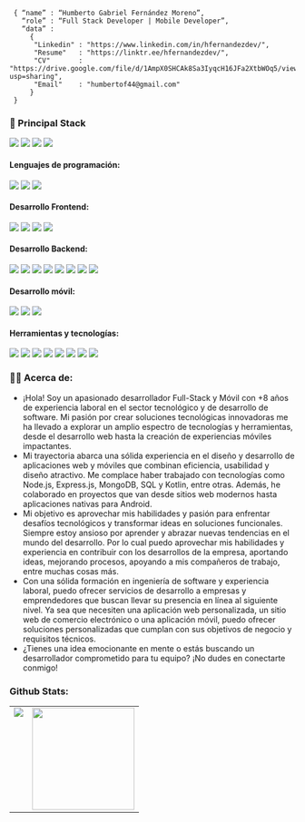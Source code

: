 <!--div style="text-align:center"><img src="./img/welcome.png" alt="background" style="width:70%; margin-left:auto; margin-right:auto; display: block; width:300px"/></div-->

```shell
 { “name” : “Humberto Gabriel Fernández Moreno”,
   “role” : “Full Stack Developer | Mobile Developer”,
   “data” : 
     { 
      "Linkedin" : "https://www.linkedin.com/in/hfernandezdev/",
      "Resume"   : "https://linktr.ee/hfernandezdev/",
      "CV"       : "https://drive.google.com/file/d/1AmpX0SHCAk8Sa3IyqcH16JFa2XtbWOq5/view?usp=sharing",
      "Email"    : "humbertof44@gmail.com"
     }
 }
```

<h3>
  🚀 Principal Stack
</h3> 
<p>
  <img src="https://img.shields.io/badge/MongoDB-white?style=for-the-badge&logo=mongodb&logoColor=4EA94B">
  <img src="https://img.shields.io/badge/Express.js-000000?style=for-the-badge&logo=express&logoColor=white">
  <img src="https://img.shields.io/badge/Angular-DD0031?style=for-the-badge&logo=angular&logoColor=white">
  <img src="https://img.shields.io/badge/Node.js-339933?style=for-the-badge&logo=nodedotjs&logoColor=white">
</p>
  
<h4>Lenguajes de programación:</h4>
<p>
  <img src="https://img.shields.io/badge/JavaScript-F7DF1E?style=for-the-badge&logo=javascript&logoColor=black">
  <img src="https://img.shields.io/badge/typescript-%23007ACC.svg?style=for-the-badge&logo=typescript&logoColor=white">
  <img src="https://img.shields.io/badge/Kotlin-0095D5?style=for-the-badge&logo=kotlin&logoColor=white">
</p>
<h4>Desarrollo Frontend:</h4>
<p>
  <img src="https://img.shields.io/badge/HTML5-E34F26?style=for-the-badge&logo=html5&logoColor=white">
  <img src="https://img.shields.io/badge/CSS3-1572B6?style=for-the-badge&logo=css3&logoColor=white">
  <img src="https://img.shields.io/badge/Angular-DD0031?style=for-the-badge&logo=angular&logoColor=white">
  <img src="https://img.shields.io/badge/React-20232A?style=for-the-badge&logo=react&logoColor=61DAFB">
</p>
<h4>Desarrollo Backend:</h4>
<p>
  <img src="https://img.shields.io/badge/Node.js-339933?style=for-the-badge&logo=nodedotjs&logoColor=white">
  <img src="https://img.shields.io/badge/Express.js-000000?style=for-the-badge&logo=express&logoColor=white">
  <img src="https://img.shields.io/badge/nestjs-%23E0234E.svg?style=for-the-badge&logo=nestjs&logoColor=white">
  <img src="https://img.shields.io/badge/Mongoose-00C58E?style=for-the-badge">
  <img src="https://img.shields.io/badge/MongoDB-white?style=for-the-badge&logo=mongodb&logoColor=4EA94B">
  <img src="https://img.shields.io/badge/Sequelize-52B0E7?style=for-the-badge&logo=Sequelize&logoColor=white">
  <img src="https://img.shields.io/badge/MySQL-005C84?style=for-the-badge&logo=mysql&logoColor=white">
  <img src="https://img.shields.io/badge/postgres-%23316192.svg?style=for-the-badge&logo=postgresql&logoColor=white">
</p>
<h4>Desarrollo móvil:</h4>
<p>
  <img src="https://img.shields.io/badge/Android-3DDC84?style=for-the-badge&logo=android&logoColor=white">
  <!-- <img src="https://img.shields.io/badge/Android_Studio-3DDC84?style=for-the-badge&logo=android-studio&logoColor=white"> -->
  <img src="https://img.shields.io/badge/Ionic-%233880FF.svg?style=for-the-badge&logo=Ionic&logoColor=white">
  <img src="https://img.shields.io/badge/react_native-%2320232a.svg?style=for-the-badge&logo=react&logoColor=%2361DAFB">
</p>
<h4>Herramientas y tecnologías:</h4>
<p>
  <img src="https://img.shields.io/badge/Git-F05032?style=for-the-badge&logo=git&logoColor=white">
  <img src="https://img.shields.io/badge/GitHub-100000?style=for-the-badge&logo=github&logoColor=white">
  <img src="https://img.shields.io/badge/Linux-FCC624?style=for-the-badge&logo=linux&logoColor=black">
  <img src="https://img.shields.io/badge/Notion-000000?style=for-the-badge&logo=notion&logoColor=white">
  <img src="https://img.shields.io/badge/Postman-FF6C37?style=for-the-badge&logo=Postman&logoColor=white">
  <img src="https://img.shields.io/badge/-Swagger-%23Clojure?style=for-the-badge&logo=swagger&logoColor=white">
  <img src="https://img.shields.io/badge/firebase-%23039BE5.svg?style=for-the-badge&logo=firebase">
  <img src="https://img.shields.io/badge/WordPress-%23117AC9.svg?style=for-the-badge&logo=WordPress&logoColor=white">
</p>

<!--
### 👨‍🎓 Profession:
- Systems Engineer trained at Universidad Nacional Experimental Politécnica "Antonio José de Sucre" (Caracas, Venezuela).
-->

### 🧑‍💻 Acerca de:
- ¡Hola! Soy un apasionado desarrollador Full-Stack y Móvil con +8 años de experiencia laboral en el sector tecnológico y de desarrollo de software. Mi pasión por crear soluciones tecnológicas innovadoras me ha llevado a explorar un amplio espectro de tecnologías y herramientas, desde el desarrollo web hasta la creación de experiencias móviles impactantes.
- Mi trayectoria abarca una sólida experiencia en el diseño y desarrollo de aplicaciones web y móviles que combinan eficiencia, usabilidad y diseño atractivo. Me complace haber trabajado con tecnologías como Node.js, Express.js, MongoDB, SQL y Kotlin, entre otras. Además, he colaborado en proyectos que van desde sitios web modernos hasta aplicaciones nativas para Android.
- Mi objetivo es aprovechar mis habilidades y pasión para enfrentar desafíos tecnológicos y transformar ideas en soluciones funcionales. Siempre estoy ansioso por aprender y abrazar nuevas tendencias en el mundo del desarrollo. Por lo cual puedo aprovechar mis habilidades y experiencia en contribuir con los desarrollos de la empresa, aportando ideas, mejorando procesos, apoyando a mis compañeros de trabajo, entre muchas cosas más.
- Con una sólida formación en ingeniería de software y experiencia laboral, puedo ofrecer servicios de desarrollo a empresas y emprendedores que buscan llevar su presencia en línea al siguiente nivel. Ya sea que necesiten una aplicación web personalizada, un sitio web de comercio electrónico o una aplicación móvil, puedo ofrecer soluciones personalizadas que cumplan con sus objetivos de negocio y requisitos técnicos.
- ¿Tienes una idea emocionante en mente o estás buscando un desarrollador comprometido para tu equipo? ¡No dudes en conectarte conmigo!

<!--
### 📚 I'm currently learning:
- GraphQL / Apolo / Neo4J
- React JS
- MEAN Stack Course
- FullStack Bootcamp with <a href="https://www.twitch.tv/midudev" target="_blank">Midudev</a>
-->

### Github Stats:

<table>
  <tr>
    <td valign="top"><img src="https://github-readme-stats.vercel.app/api/top-langs/?username=hfernandezdev&theme=radical&card_width=450em)](https://github.com/hfernandezdev/hfernandezdev/github-readme-stats"/></td>
    <td valign="top"><img height="180em" src="https://github-readme-stats.vercel.app/api?username=hfernandezdev&show_icons=true&hide_border=true&&count_private=true&include_all_commits=true&theme=radical&hide_stars=false" /></td>
  </tr>
</table>
